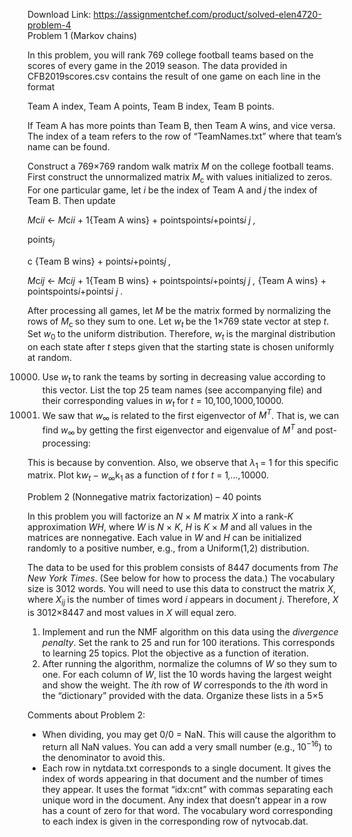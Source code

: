 Download Link: https://assignmentchef.com/product/solved-elen4720-problem-4
<br>
Problem 1 (Markov chains)

In this problem, you will rank 769 college football teams based on the scores of every game in the 2019 season. The data provided in CFB2019scores.csv contains the result of one game on each line in the format

Team A index, Team A points, Team B index, Team B points.

If Team A has more points than Team B, then Team A wins, and vice versa. The index of a team refers to the row of “TeamNames.txt” where that team’s name can be found.

Construct a 769×769 random walk matrix <em>M </em>on the college football teams. First construct the unnormalized matrix <em>M</em><sub>c </sub>with values initialized to zeros. For one particular game, let <em>i </em>be the index of Team A and <em>j </em>the index of Team B. Then update

<em>M</em>c<em>ii </em>← <em>M</em>c<em>ii </em>+ 1{Team A wins} + pointspoints<em>i</em>+points<em>i               j </em><em>,</em>

points<em><sub>j</sub></em>

c                                             {Team B wins} + points<em>i</em>+points<em>j </em><em>,</em>

<em>M</em>c<em>ij </em>← <em>M</em>c<em>ij </em>+ 1{Team B wins} + pointspoints<em>i</em>+points<em>j        j </em><em>, </em>{Team A wins} + pointspoints<em>i</em>+points<em>i      j </em><em>.</em>

After processing all games, let <em>M </em>be the matrix formed by normalizing the rows of <em>M</em><sub>c </sub>so they sum to one. Let <em>w<sub>t </sub></em>be the 1×769 state vector at step <em>t</em>. Set <em>w</em><sub>0 </sub>to the uniform distribution. Therefore, <em>w<sub>t </sub></em>is the marginal distribution on each state after <em>t </em>steps given that the starting state is chosen uniformly at random.

<ol start="10000">

 <li>Use <em>w<sub>t </sub></em>to rank the teams by sorting in decreasing value according to this vector. List the top 25 team names (see accompanying file) and their corresponding values in <em>w<sub>t </sub></em>for <em>t </em>= 10<em>,</em>100<em>,</em>1000<em>,</em>10000.</li>

 <li>We saw that <em>w</em><sub>∞ </sub>is related to the first eigenvector of <em>M<sup>T</sup></em>. That is, we can find <em>w</em><sub>∞ </sub>by getting the first eigenvector and eigenvalue of <em>M<sup>T </sup></em>and post-processing:</li>

</ol>

This is because by convention. Also, we observe that <em>λ</em><sub>1 </sub>= 1 for this specific matrix. Plot k<em>w<sub>t </sub></em>− <em>w</em><sub>∞</sub>k<sub>1 </sub>as a function of <em>t </em>for <em>t </em>= 1<em>,…,</em>10000.

Problem 2 (Nonnegative matrix factorization) – 40 points

In this problem you will factorize an <em>N </em>× <em>M </em>matrix <em>X </em>into a rank-<em>K </em>approximation <em>WH</em>, where <em>W </em>is <em>N </em>× <em>K</em>, <em>H </em>is <em>K </em>× <em>M </em>and all values in the matrices are nonnegative. Each value in <em>W </em>and <em>H </em>can be initialized randomly to a positive number, e.g., from a Uniform(1,2) distribution.

The data to be used for this problem consists of 8447 documents from <em>The New York Times</em>. (See below for how to process the data.) The vocabulary size is 3012 words. You will need to use this data to construct the matrix <em>X</em>, where <em>X<sub>ij </sub></em>is the number of times word <em>i </em>appears in document <em>j</em>. Therefore, <em>X </em>is 3012×8447 and most values in <em>X </em>will equal zero.

<ol>

 <li>Implement and run the NMF algorithm on this data using the <em>divergence penalty</em>. Set the rank to 25 and run for 100 iterations. This corresponds to learning 25 topics. Plot the objective as a function of iteration.</li>

 <li>After running the algorithm, normalize the columns of <em>W </em>so they sum to one. For each column of <em>W</em>, list the 10 words having the largest weight and show the weight. The <em>i</em>th row of <em>W </em>corresponds to the <em>i</em>th word in the “dictionary” provided with the data. Organize these lists in a 5×5</li>

</ol>

Comments about Problem 2:

<ul>

 <li>When dividing, you may get 0/0 = NaN. This will cause the algorithm to return all NaN values. You can add a very small number (e.g., 10<sup>−16</sup>) to the denominator to avoid this.</li>

 <li>Each row in nytdata.txt corresponds to a single document. It gives the index of words appearing in that document and the number of times they appear. It uses the format “idx:cnt” with commas separating each unique word in the document. Any index that doesn’t appear in a row has a count of zero for that word. The vocabulary word corresponding to each index is given in the corresponding row of nytvocab.dat.</li>

</ul>